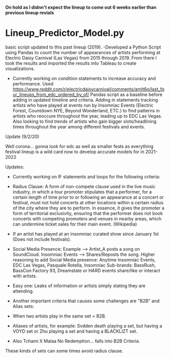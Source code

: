 **On hold as I didnn't expect the lineup to come out 6 weeks earlier than previous lineup revials**
# Lineup_Predictor_Model.py
basic script updated to this past lineup (2019). 
-Developed a Python Script using Pandas to count the number of appearances of artists performing at Electric Daisy Carnival (Las Vegas) from 2015 through 2019. From there I took the results and imported the results into Tableau to create visualizations.

- Currently working on condition statements to increase accuracy and performance.
Used https://www.reddit.com/r/electricdaisycarnival/comments/amlt6o/last_four_lineups_from_edc_ordered_by_of/ Pandas script as a baseline before adding in updated timeline and criteria.
Adding in statements tracking artists who have played at events run by Insomniac Events (Electric Forest, Countdown NYE, Beyond Wonderland, ETC.) to find patterns in artists who reoccure throughout the year, leading up to EDC Las Vegas.
Also looking to find trends of artists who gain bigger slots/headlining times throughout the year among different festivals and events. 


Update (9/2/20)

Well corona... gonna look for edc as well as smaller fests as everything festival lineup is a wild card now to develop accurate models for in 2021-2022

Updates: 
- Currently working on IF statements and loops for the following criteria:

- Radius Clause: A form of non-compete clause used in the live music industry, in which a tour promoter stipulates that a performer, for a certain length of time prior to or following an appearance at a concert or festival, must not hold concerts at other locations within a certain radius of the city where they are to perform. In essence, it gives the promoter a form of territorial exclusivity, ensuring that the performer does not book concerts with competing promoters and venues in nearby areas, which can undermine ticket sales for their main event. (Wikipedia)
- If an artist has played at an insomniac curated show since January 1st (Does not include festivals). 
- Social Media Presence: Example --> Artist_A posts a song on SoundCloud. Insomniac Events --> Shares/Reposts the song. 
Higher reasoning to add Social Media presence: Anytime Insomniac Events, EDC Las Vegas, Pasquale Rotella, Insomniac Sub-brands: BassRush, BassCon Factory 93, Dreamstate or HARD events share/like or interact with artists. 
- Easy one: Leaks of information or artists simply stating they are attending. 


- Another important criteria that causes some challenges are "B2B" and Alias sets:
- When two artists play in the same set = B2B. 
- Aliases of artists, for example: Svdden death playing a set, but having a VOYD set or Zhu playing a set and having a BLACKLIZT set. 
- Also Tchami X Malaa No Redemption... falls into B2B Criteria. 

These kinds of sets can some times avoid radius clause. 

